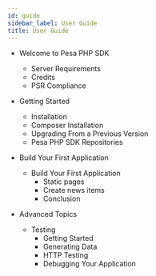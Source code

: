 ```yaml
---
id: guide
sidebar_label: User Guide
title: User Guide
---
```


<!-- # Pesa PHP SDK User Guide -->

-   Welcome to Pesa PHP SDK

    -   Server Requirements
    -   Credits
    -   PSR Compliance

-   Getting Started

    -   Installation
    -   Composer Installation
    -   Upgrading From a Previous Version
    -   Pesa PHP SDK Repositories

-   Build Your First Application

    -   Build Your First Application
        -   Static pages
        -   Create news items
        -   Conclusion

-   Advanced Topics
    -   Testing
        -   Getting Started
        -   Generating Data
        -   HTTP Testing
        -   Debugging Your Application
